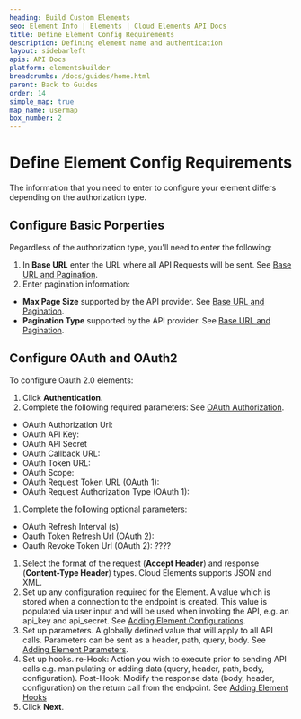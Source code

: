 ```yaml
---
heading: Build Custom Elements
seo: Element Info | Elements | Cloud Elements API Docs
title: Define Element Config Requirements
description: Defining element name and authentication
layout: sidebarleft
apis: API Docs
platform: elementsbuilder
breadcrumbs: /docs/guides/home.html
parent: Back to Guides
order: 14
simple_map: true
map_name: usermap
box_number: 2
---
```


# Define Element Config Requirements

The information that you need to enter to configure your element differs depending on the authorization type.

## Configure Basic Porperties

Regardless of the authorization type, you'll need to enter the following:

1. In **Base URL** enter the URL where all API Requests will be sent. See [Base URL and Pagination](#base-url-and-pagination).
2. Enter pagination information:
  * **Max Page Size** supported by the API provider. See [Base URL and Pagination](#base-url-and-pagination).
  * **Pagination Type** supported by the API provider. See [Base URL and Pagination](#base-url-and-pagination).

## Configure OAuth and OAuth2

To configure Oauth 2.0 elements:

1. Click **Authentication**.
2. Complete the following required parameters: See [OAuth Authorization](#oauth-authorization).
  * OAuth Authorization Url:
  * OAuth API Key:
  * OAuth API Secret
  * OAuth Callback URL:
  * OAuth Token URL:
  * OAuth Scope:
  * OAuth Request Token URL (OAuth 1):
  * OAuth Request Authorization Type (OAuth 1):
1. Complete the following optional parameters:
  * OAuth Refresh Interval (s)
  * Oauth Token Refresh Url (OAuth 2):
  * Oauth Revoke Token Url (OAuth 2): ????

1. Select the format of the request (__Accept Header__) and response (__Content-Type Header__) types. Cloud Elements supports JSON and XML.
1. Set up any configuration required for the Element. A value which is stored when a connection to the endpoint is created. This value is populated via user input and will be used when invoking the API, e.g. an api_key and api_secret. See [Adding Element Configurations](#adding-element-configurations).
1. Set up parameters. A globally defined value that will apply to all API calls. Parameters can be sent as a header, path, query, body. See [Adding Element Parameters](#adding-element-parameters).
1. Set up hooks. re-Hook: Action you wish to execute prior to sending API calls e.g. manipulating or adding data (query, header, path, body, configuration). Post-Hook: Modify the response data (body, header, configuration) on the return call from the endpoint. See [Adding Element Hooks](#adding-element-hooks)
1. Click __Next__.
